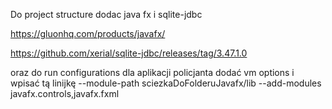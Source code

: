 Do project structure dodac java fx i sqlite-jdbc

https://gluonhq.com/products/javafx/

https://github.com/xerial/sqlite-jdbc/releases/tag/3.47.1.0

oraz do run configurations dla aplikacji policjanta dodać vm options i wpisać tą linijkę
--module-path sciezkaDoFolderuJavafx/lib --add-modules javafx.controls,javafx.fxml
